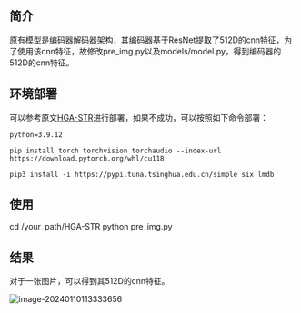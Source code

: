 ## 简介

原有模型是编码器解码器架构，其编码器基于ResNet提取了512D的cnn特征，为了使用该cnn特征，故修改pre_img.py以及models/model.py，得到编码器的512D的cnn特征。



## 环境部署

可以参考原文[HGA-STR](https://github.com/luyang-NWPU/HGA-STR)进行部署，如果不成功，可以按照如下命令部署：

`python=3.9.12`

`pip install torch torchvision torchaudio --index-url https://download.pytorch.org/whl/cu118`

`pip3 install -i https://pypi.tuna.tsinghua.edu.cn/simple six lmdb`



## 使用

cd /your_path/HGA-STR
python pre_img.py



## 结果

对于一张图片，可以得到其512D的cnn特征。

![image-20240110113333656](C:\Users\97104\AppData\Roaming\Typora\typora-user-images\image-20240110113333656.png)
